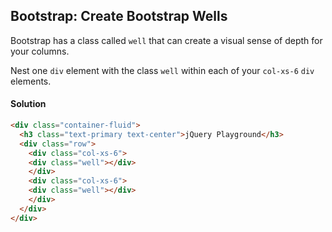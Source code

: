 ## Bootstrap: Create Bootstrap Wells

Bootstrap has a class called `well` that can create a visual sense of depth for your columns.

Nest one `div` element with the class `well` within each of your `col-xs-6` `div` elements.



#### Solution 

`````html
<div class="container-fluid">
  <h3 class="text-primary text-center">jQuery Playground</h3>
  <div class="row">
    <div class="col-xs-6">
    <div class="well"></div>
    </div>
    <div class="col-xs-6">
    <div class="well"></div>
    </div>
  </div>
</div>
`````

